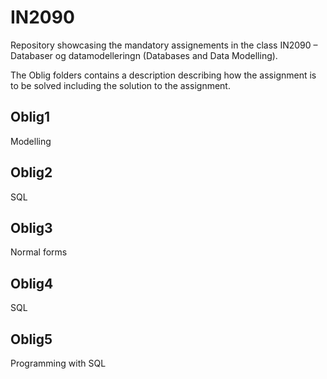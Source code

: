 # IN2090

Repository showcasing the mandatory assignements in the class IN2090 – Databaser og datamodelleringn (Databases and Data Modelling).

The Oblig folders contains a description describing how the assignment is to be solved including the solution to the assignment.

## Oblig1
Modelling

## Oblig2
SQL

## Oblig3
Normal forms

## Oblig4
SQL

## Oblig5
Programming with SQL
